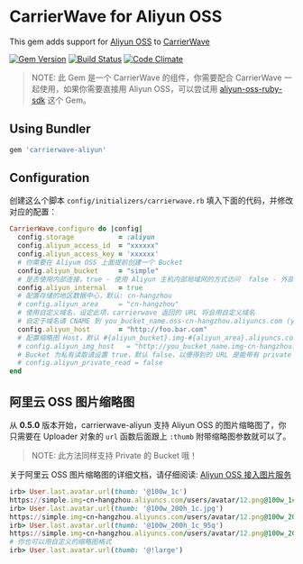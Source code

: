 # CarrierWave for Aliyun OSS

This gem adds support for [Aliyun OSS](http://oss.aliyun.com) to [CarrierWave](https://github.com/jnicklas/carrierwave/)

[![Gem Version](https://badge.fury.io/rb/carrierwave-aliyun.svg)](https://rubygems.org/gems/carrierwave-aliyun) [![Build Status](https://travis-ci.org/huacnlee/carrierwave-aliyun.svg?branch=master)](https://travis-ci.org/huacnlee/carrierwave-aliyun) [![Code Climate](https://codeclimate.com/github/huacnlee/carrierwave-aliyun/badges/gpa.svg)](https://codeclimate.com/github/huacnlee/carrierwave-aliyun)

> NOTE: 此 Gem 是一个 CarrierWave 的组件，你需要配合 CarrierWave 一起使用，如果你需要直接用 Aliyun OSS，可以尝试用 [aliyun-oss-ruby-sdk](https://github.com/aliyun-beta/aliyun-oss-ruby-sdk) 这个 Gem。

## Using Bundler

```ruby
gem 'carrierwave-aliyun'
```

## Configuration

创建这么个脚本 `config/initializers/carrierwave.rb` 填入下面的代码，并修改对应的配置：

```ruby
CarrierWave.configure do |config|
  config.storage           = :aliyun
  config.aliyun_access_id  = "xxxxxx"
  config.aliyun_access_key = 'xxxxxx'
  # 你需要在 Aliyum OSS 上面提前创建一个 Bucket
  config.aliyun_bucket     = "simple"
  # 是否使用内部连接，true - 使用 Aliyun 主机内部局域网的方式访问  false - 外部网络访问
  config.aliyun_internal   = true
  # 配置存储的地区数据中心，默认: cn-hangzhou
  # config.aliyun_area     = "cn-hangzhou"
  # 使用自定义域名，设定此项，carrierwave 返回的 URL 将会用自定义域名
  # 自定于域名请 CNAME 到 you_bucket_name.oss-cn-hangzhou.aliyuncs.com (you_bucket_name 是你的 bucket 的名称)
  config.aliyun_host       = "http://foo.bar.com"
  # 配置缩略图 Host，默认 #{aliyun_bucket}.img-#{aliyun_area}.aliyuncs.com
  # config.aliyun_img_host   = "http://you_bucket_name.img-cn-hangzhou.aliyuncs.com"
  # Bucket 为私有读取请设置 true，默认 false，以便得到的 URL 是能带有 private 空间访问权限的逻辑
  # config.aliyun_private_read = false
end
```

## 阿里云 OSS 图片缩略图

从 **0.5.0** 版本开始，carrierwave-aliyun 支持 Aliyun OSS 的图片缩略图了，你只需要在 Uploader 对象的 `url` 函数后面跟上 `:thumb` 附带缩略图参数就可以了。

> NOTE: 此方法同样支持 Private 的 Bucket 哦！

关于阿里云 OSS 图片缩略图的详细文档，请仔细阅读: [Aliyun OSS 接入图片服务](https://help.aliyun.com/document_detail/32210.html)

```rb
irb> User.last.avatar.url(thumb: '@100w_1c')
https://simple.img-cn-hangzhou.aliyuncs.com/users/avatar/12.png@100w_1c
irb> User.last.avatar.url(thumb: '@100w_200h_1c.jpg')
https://simple.img-cn-hangzhou.aliyuncs.com/users/avatar/12.png@100w_200h_1c.jpg
irb> User.last.avatar.url(thumb: '@100w_200h_1c_95q')
https://simple.img-cn-hangzhou.aliyuncs.com/users/avatar/12.png@100w_200h_1c_95q
# 你也可以用自定义的缩略图格式
irb> User.last.avatar.url(thumb: '@!large')
```
